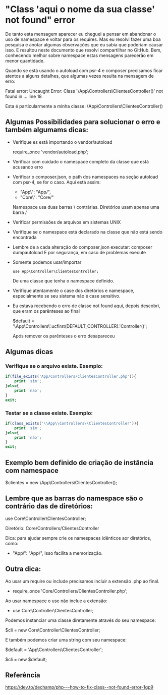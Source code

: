 # "Class 'aqui o nome da sua classe' not found" error

De tanto esta mensagem aparecer eu cheguei a pensar em abandonar o uso de namespace e voltar para os requires. Mas eu resolvi fazer uma boa pesquisa e anotar algumas observações que eu sabia que poderiam causar isso. E resultou neste documento que resolvi compartilhar no GitHub. Bem, conhecendo melhor sobre namespace estas mensagens parecerão em menor quantidade.

Quando se está usando o autoload com psr-4 e composer precisamos ficar atentos a alguns detalhes, que algumas vezes resulta na mensagem de erro:

Fatal error: Uncaught Error: Class '\App\Controllers\ClientesController()' not found in ... line 18

Esta é particularmente a minha classe: \App\Controllers\ClientesController()

## Algumas Possibilidades para solucionar o erro e também algumams dicas:
- Verifique es está importando o vendor/autoload

	require_once 'vendor/autoload.php';
- Verificar com cuidado o namespace completo da classe que está acusando erro
- Verificar o composer.json, o path dos namespaces na seção autoload com psr-4, se for o caso. Aqui está assim:
	- "App\\": "App/",
	- "Core\\": "Core/"
  
	Namespace usa duas barras \\ contrárias. Diretórios usam apenas uma barra /
- Verificar permissões de arquivos em sistemas UNIX
- Verifique se o namespace está declarado na classe que não está sendo encontrada
- Lembre de a cada alteração do composer.json executar:
	composer dumpautoload
	E por segurança, em caso de problemas execute
-	Somente podemos usar/importar

		use App\Controller\ClientesController;

    De uma classe que tenha o namespace definido.
- Verifique atentamente o case dos diretórios e namespace, especialmente se seu sistema não é case sensitivo.
- Eu estava recebendo o erro de classe not found aqui, depois descobri, que eram os parênteses ao final

	$default = '\\App\\Controllers\\'.ucfirst(DEFAULT_CONTROLLER).'Controller()';		

  Após remover os parênteses o erro desapareceu	    

## Algumas dicas

### Verifique se o arquivo existe. Exemplo:
```php
if(file_exists('App/Controllers/ClientesController.php')){
	print 'sim';		    
}else{
	print 'nao';
}
exit;
```
### Testar se a classe existe. Exemplo:
```php
if(class_exists('\\App\\Controllers\\ClientesController')){
	print 'sim';		    
}else{
	print 'não';
}
exit;
```
## Exemplo bem definido de criação de instância com namespace

$clientes = new \App\Controllers\ClientesController();

## Lembre que as barras do namespace são o contrário das de diretórios:

use Core\Controller\ClientesController;

Diretório: Core/Controllers/ClientesController

Dica: para ajudar sempre crie os namespaces idênticos aor diretórios, como:
- "App\\": "App/",
Isso facilita a memorização.

## Outra dica:

Ao usar um require ou include precisamos incluir a extensão .php ao final.
- require_once 'Core/Controllers/ClientesController.php';

Ao usar namespace o use não inclue a extensão:
- use Core\Controller\ClientesController;

Podemos instanciar uma classe diretamente através do seu namespace:

$cli = new Core\Controller\ClientesController;

E também podemos criar uma string com seu namespace:

$default = 'App\\Controllers\\ClientesController';

$cli = new $default;


## Referência
https://dev.to/dechamp/php---how-to-fix-class--not-found-error-1gp9	
